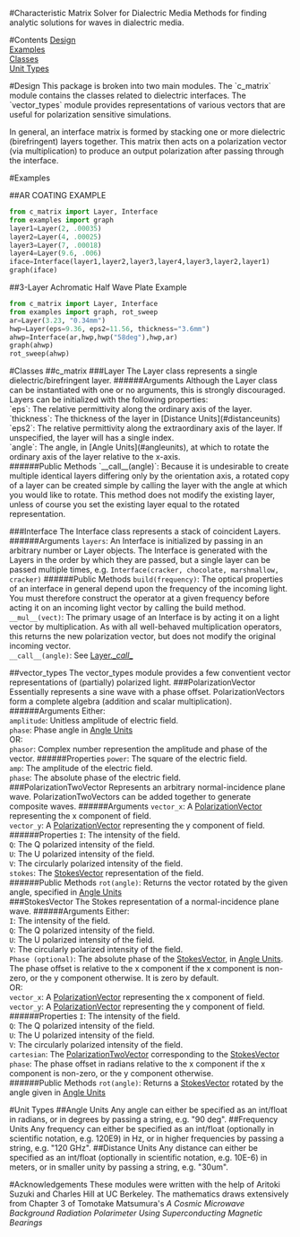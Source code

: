 #Characteristic Matrix Solver for Dialectric Media
Methods for finding analytic solutions for waves in dialectric media.

#Contents
[Design](#design)<br />
[Examples](#examples)<br />
[Classes](#classes)<br />
[Unit Types](#unittypes)<br />

<a name="design" />
#Design
This package is broken into two main modules. The `c_matrix` module contains
the classes related to dielectric interfaces. The `vector_types` module provides
representations of various vectors that are useful for polarization sensitive
simulations.

In general, an interface matrix is formed by stacking one or more dielectric
(birefringent) layers together. This matrix then acts on a polarization vector
(via multiplication) to produce an output polarization after passing through
the interface.

<a name="examples" />
#Examples

##AR COATING EXAMPLE
```python
from c_matrix import Layer, Interface
from examples import graph
layer1=Layer(2, .00035)
layer2=Layer(4, .00025)
layer3=Layer(7, .00018)
layer4=Layer(9.6, .006)
iface=Interface(layer1,layer2,layer3,layer4,layer3,layer2,layer1)
graph(iface)
```

##3-Layer Achromatic Half Wave Plate Example
```python
from c_matrix import Layer, Interface
from examples import graph, rot_sweep
ar=Layer(3.23, "0.34mm")
hwp=Layer(eps=9.36, eps2=11.56, thickness="3.6mm")
ahwp=Interface(ar,hwp,hwp("58deg"),hwp,ar)
graph(ahwp)
rot_sweep(ahwp)
```

<a name="classes" />
#Classes
##c_matrix
###Layer
The Layer class represents a single dielectric/birefringent layer.
######Arguments
Although the Layer class can be instantiated with one or no arguments, this is
strongly discouraged. Layers can be initialized with the following properties:<br />
`eps`: The relative permittivity along the ordinary axis of the layer.<br />
`thickness`: The thickness of the layer in [Distance Units](#distanceunits)<br />
`eps2`: The relative permittivity along the extraordinary axis of the layer. If
unspecified, the layer will has a single index.<br />
`angle`: The angle, in [Angle Units](#angleunits), at which to rotate the ordinary axis of the layer
relative to the x-axis.<br />
######Public Methods
<a name="layercall" />
`__call__(angle)`: Because it is undesirable to create multiple identical layers
differing only by the orientation axis, a rotated copy of a layer can be created
simple by calling the layer with the angle at which you would like to rotate.
This method does not modify the existing layer, unless of course you set the
existing layer equal to the rotated representation.

###Interface
The Interface class represents a stack of coincident Layers.
######Arguments
`layers`: An Interface is initialized by passing in an arbitrary number or Layer
objects. The Interface is generated with the Layers in the order by which they
are passed, but a single layer can be passed multiple times, e.g.
`Interface(cracker, chocolate, marshmallow, cracker)`
######Public Methods
`build(frequency)`: The optical properties of an interface in general depend upon
the frequency of the incoming light. You must therefore construct the operator
at a given frequency before acting it on an incoming light vector by calling
the build method.<br />
`__mul__(vect)`: The primary usage of an Interface is by acting it on a light
vector by multiplication. As with all well-behaved multiplication operators,
this returns the new polarization vector, but does not modify the original
incoming vector.<br />
`__call__(angle)`: See [Layer.\__call__](#layercall)

##vector_types
The vector_types module provides a few conventient vector representations of
(partially) polarized light. 
<a name="polarizationvector" />
###PolarizationVector
Essentially represents a sine wave with a phase offset. PolarizationVectors
form a complete algebra (addition and scalar multiplication).
######Arguments
Either:<br />
`amplitude`: Unitless amplitude of electric field.<br />
`phase`: Phase angle in [Angle Units](#angleunits)<br />
OR:<br />
`phasor`: Complex number represention the amplitude and phase of the vector.
######Properties
`power`: The square of the electric field.<br />
`amp`: The amplitude of the electric field.<br />
`phase`: The absolute phase of the electric field.<br />
<a name="polarizationtwovector" />
###PolarizationTwoVector
Represents an arbitrary normal-incidence plane wave. PolarizationTwoVectors can
be added together to generate composite waves.
######Arguments
`vector_x`: A [PolarizationVector](#polarizationvector) representing the x
component of field.<br />
`vector_y`: A [PolarizationVector](#polarizationvector) representing the y
component of field.<br />
######Properties
`I`: The intensity of the field.<br />
`Q`: The Q polarized intensity of the field.<br />
`U`: The U polarized intensity of the field.<br />
`V`: The circularly polarized intensity of the field.<br />
`stokes`: The [StokesVector](#stokesvector) representation of the field.<br />
######Public Methods
`rot(angle)`: Returns the vector rotated by the given angle, specified in
[Angle Units](#angleunits)<br />
<a name="stokesvector" />
###StokesVector
The Stokes representation of a normal-incidence plane wave.
######Arguments
Either:<br />
`I`: The intensity of the field.<br />
`Q`: The Q polarized intensity of the field.<br />
`U`: The U polarized intensity of the field.<br />
`V`: The circularly polarized intensity of the field.<br />
`Phase (optional)`: The absolute phase of the [StokesVector](#stokesvector), 
in [Angle Units](#angleunits).<br />
The phase offset is relative to the x component if the x component is non-zero,
or the y component otherwise. It is zero by default.<br />
OR:<br />
`vector_x`: A [PolarizationVector](#polarizationvector) representing the x
component of field.<br />
`vector_y`: A [PolarizationVector](#polarizationvector) representing the y
component of field.<br />
######Properties
`I`: The intensity of the field.<br />
`Q`: The Q polarized intensity of the field.<br />
`U`: The U polarized intensity of the field.<br />
`V`: The circularly polarized intensity of the field.<br />
`cartesian`: The [PolarizationTwoVector](#polarizationtwovector) corresponding
to the [StokesVector](#stokesvector)<br />
`phase`: The phase offset in radians relative to the x component if the
x component is non-zero, or the y component otherwise.<br />
######Public Methods
`rot(angle)`: Returns a [StokesVector](#stokesvector) rotated by the angle
given in [Angle Units](#angleunits)<br />

<a name="unittypes" />
#Unit Types
<a name="angleunits" />
##Angle Units
Any angle can either be specified as an int/float in radians, or in degrees by
passing a string, e.g. "90 deg".
<a name="frequencyunits" />
##Frequency Units
Any frequency can either be specified as an int/float (optionally in scientific
notation, e.g. 120E9) in Hz, or in higher frequencies by passing a string, e.g.
"120 GHz".
<a name="distanceunits" />
##Distance Units
Any distance can either be specified as an int/float (optionally in scientific
notation, e.g. 10E-6) in meters, or in smaller unity by passing a string, e.g.
"30um".

#Acknowledgements
These modules were written with the help of Aritoki Suzuki and Charles Hill at UC Berkeley.
The mathematics draws extensively from Chapter 3 of Tomotake Matsumura's *A Cosmic Microwave Background Radiation Polarimeter Using Superconducting Magnetic Bearings*
